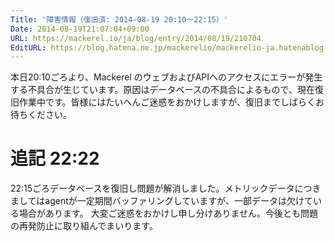 ```yaml
---
Title: '障害情報（復旧済: 2014-08-19 20:10～22:15）'
Date: 2014-08-19T21:07:04+09:00
URL: https://mackerel.io/ja/blog/entry/2014/08/19/210704
EditURL: https://blog.hatena.ne.jp/mackerelio/mackerelio-ja.hatenablog.mackerel.io/atom/entry/12921228815730630505
---
```


本日20:10ごろより、Mackerel のウェブおよびAPIへのアクセスにエラーが発生する不具合が生じています。原因はデータベースの不具合によるもので、現在復旧作業中です。皆様にはたいへんご迷惑をおかけしますが、復旧までしばらくお待ちください。

# 追記 22:22

22:15ごろデータベースを復旧し問題が解消しました。メトリックデータにつきましてはagentが一定期間バッファリングしていますが、一部データは欠けている場合があります。
大変ご迷惑をおかけし申し分けありません。今後とも問題の再発防止に取り組んでまいります。
